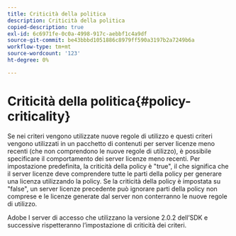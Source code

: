 ```yaml
---
title: Criticità della politica
description: Criticità della politica
copied-description: true
exl-id: 6c6971fe-0c0a-4998-917c-aebbf1c4a9df
source-git-commit: be43bbbd1051886c8979ff590a3197b2a7249b6a
workflow-type: tm+mt
source-wordcount: '123'
ht-degree: 0%

---
```


# Criticità della politica{#policy-criticality}

Se nei criteri vengono utilizzate nuove regole di utilizzo e questi criteri vengono utilizzati in un pacchetto di contenuti per server licenze meno recenti (che non comprendono le nuove regole di utilizzo), è possibile specificare il comportamento dei server licenze meno recenti. Per impostazione predefinita, la criticità della policy è &quot;true&quot;, il che significa che il server licenze deve comprendere tutte le parti della policy per generare una licenza utilizzando la policy. Se la criticità della policy è impostata su &quot;false&quot;, un server licenze precedente può ignorare parti della policy non comprese e le licenze generate dal server non conterranno le nuove regole di utilizzo.

Adobe I server di accesso che utilizzano la versione 2.0.2 dell’SDK e successive rispetteranno l’impostazione di criticità dei criteri.
